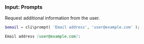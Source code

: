 ###  Input: Prompts

Request additional information from the user.

```php
$email = cli\prompt( 'Email address', 'user@example.com' );
```

```markdown
Email address [user@example.com]:
```
<!-- .element: class="fragment" -->
